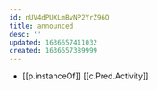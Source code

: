 ```yaml
---
id: nUV4dPUXLmBvNP2YrZ96O
title: announced
desc: ''
updated: 1636657411032
created: 1636657389999
---
```




- [[p.instanceOf]] [[c.Pred.Activity]]

